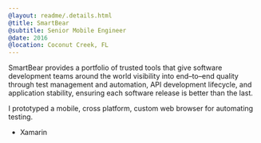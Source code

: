 ```yaml
---
@layout: readme/.details.html
@title: SmartBear
@subtitle: Senior Mobile Engineer
@date: 2016
@location: Coconut Creek, FL
---
```

SmartBear provides a portfolio of trusted tools that give software development
teams around the world visibility into end–to–end quality through test
management and automation, API development lifecycle, and application stability,
ensuring each software release is better than the last.

I prototyped a mobile, cross platform, custom web browser for automating testing.

- Xamarin
